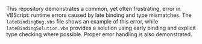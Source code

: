 This repository demonstrates a common, yet often frustrating, error in VBScript: runtime errors caused by late binding and type mismatches. The `lateBindingBug.vbs` file shows an example of this error, while `lateBindingSolution.vbs` provides a solution using early binding and explicit type checking where possible.  Proper error handling is also demonstrated.